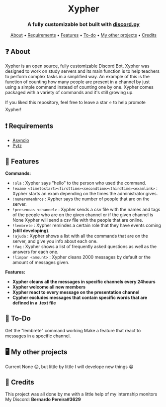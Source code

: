 <h1 align="center">
  <br>
      Xypher
  <br>
</h1>

<h3 align=center>A fully customizable bot built with <a href=https://discordpy.readthedocs.io/en/stable/>discord.py</a></h3>


<p align="center">
  <a href="https://github.com/BernardoPereira1/Projetos-GitHub-Bernardo#-about">About</a>
  •
  <a href="https://github.com/BernardoPereira1/Projetos-GitHub-Bernardo#-requirements">Requirements</a>
  •
  <a href="https://github.com/BernardoPereira1/Projetos-GitHub-Bernardo#-features">Features</a>
  •
  <a href="https://github.com/BernardoPereira1/Projetos-GitHub-Bernardo#-to-do">To-do</a>
  •
  <a href="https://github.com/BernardoPereira1/Projetos-GitHub-Bernardo#%EF%B8%8F-my-other-projects">My other projects</a>
  •
  <a href="https://github.com/BernardoPereira1/Projetos-GitHub-Bernardo#-credits">Credits</a>
</p>



❓ About
------------
Xypher is an open source, fully customizable Discord Bot. Xypher was designed to work on study servers and its main function is to help teachers to perform complex tasks in a simplified way. An example of this is the function of counting how many people are present in a channel by just using a simple command instead of counting one by one. 
Xypher comes packaged with a variety of commands and it's still growing up.

If you liked this repository, feel free to leave a star ⭐ to help promote Xypher!

❗ Requirements
----------------

- [Asyncio](https://docs.python.org/3/library/asyncio.html)
- [Pytz](https://pypi.org/project/pytz/)


📜 Features
------------

**Commands:**

*   `!ola` : Xypher says "hello" to the person who used the command.
*   `!exame <timetostart><firsttime><secondtime><thirdtime><examlink>` : Xypher starts an exam depending on the times the administrator gives.
*   `!numeromembros` : Xypher says the number of people that are on the server.
*   `!presencas <channel>` : Xypher sends a csv file with the names and tags of the people who are on the given channel or if the given channel is None Xypher will send a csv file with the people that are online.
*   `!lembrete` : Xypher remindes a certain role that they have events coming **(still developing)**.
*   `!ajuda` : Xypher shows a list with all the commands that are on the server, and give you info about each one.
*   `!faq` : Xypher shows a list of frequently asked questions as well as the answers for each one.
*   `!limpar <amount>` : Xypher cleans 2000 messages by default or the amount of messages given.
 
**Features:**

  * **Xypher cleans all the messages in specific channels every 24hours** 
  * **Xypher welcome all new members** 
  * **Xypher react to every message on the presentation channel**
  * **Cypher excludes messages that contain specific words that are defined in a .text file**


📝 To-Do
--------------
Get the "lembrete" command working 
Make a feature that react to messages in a specific channel.

🖥️ My other projects
-----------------------
Current None ☹️, but little by little I will develope new things 😁

📖 Credits
----------------------
This project was all done by me with a little help of my internship monitors
My Discord: **Bernardo Pereira#3629**

